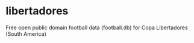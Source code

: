 libertadores
============

Free open public domain football data (football.db) for Copa Libertadores (South America)
